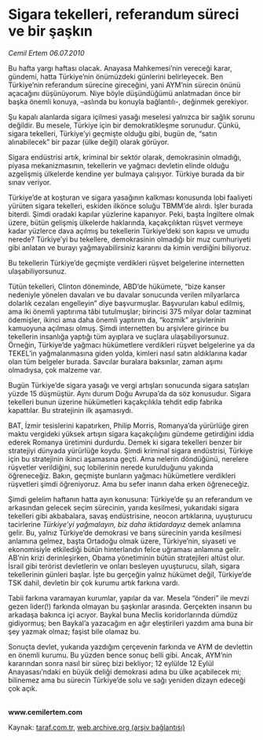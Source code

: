 # Sigara tekelleri, referandum süreci ve bir şaşkın 

*Cemil Ertem 06.07.2010*

<div class="yazi"><p>Bu hafta yargı haftası olacak. Anayasa Mahkemesi’nin vereceği karar, gündemi, hatta Türkiye’nin önümüzdeki günlerini belirleyecek. Ben Türkiye’nin referandum sürecine gireceğini, yani AYM’nin sürecin önünü açacağını düşünüyorum. Niye böyle düşündüğümü anlatmadan önce bir başka önemli konuya, –aslında bu konuyla bağlantılı-, değinmek gerekiyor. </p>
<p>Şu kapalı alanlarda sigara içilmesi yasağı meselesi yalnızca bir sağlık sorunu değildir. Bu mesele, Türkiye için bir demokratikleşme sorunudur. Çünkü, sigara tekelleri, Türkiye’yi geçmişte olduğu gibi, bugün de, “satın alınabilecek” bir pazar (ülke değil) olarak görüyor.</p>
<p>Sigara endüstrisi artık, kriminal bir sektör olarak, demokrasinin olmadığı, piyasa mekanizmasının, tekellerin ve yağmacı devletin elinde olduğu azgelişmiş ülkelerde kendine yer bulmaya çalışıyor. Türkiye burada da bir sınav veriyor.</p>
<p>Türkiye’de at koşturan ve sigara yasağının kalkması konusunda lobi faaliyeti yürüten sigara tekelleri, eskiden ilkönce soluğu TBMM’de alırdı. İşler burada biterdi. Şimdi oradaki kapılar yüzlerine kapanıyor. Peki, başta İngiltere olmak üzere, bütün gelişmiş ülkelerde haklarında, kaçakçılıktan rüşvet vermeye kadar yüzlerce dava açılmış bu tekellerin Türkiye’deki son kapısı ve umudu nerede? Türkiye’yi bu tekellere, demokrasinin olmadığı bir muz cumhuriyeti gibi anlatan ve burayı yağmayabilirsiniz kararını da kimin verdiğini biliyoruz. </p>
<p>Bu tekellerin Türkiye’de geçmişte verdikleri rüşvet belgelerine internetten ulaşabiliyorsunuz. </p>
<p>Tütün tekelleri, Clinton döneminde, ABD’de hükümete, “bize kanser nedeniyle yönelen davaları ve bu davalar sonucunda verilen milyarlarca dolarlık cezaları engelleyin” diye başvurmuşlar. Başvuruları kabul edilmiş, ama iki önemli yaptırıma tâbi tutulmuşlar; birincisi 375 milyar dolar tazminat ödemişler, ikinci ama daha önemli yaptırım da, “kozmik” arşivlerinin kamuoyuna açılması olmuş. Şimdi internetten bu arşivlere girince bu tekellerin insanlığa yaptığı tüm ayıplara ve suçlara ulaşabiliyorsunuz. Örneğin, Türkiye’de yağmacı hükümetlere verdikleri rüşvet belgelerine ya da TEKEL’in yağmalanmasına giden yolda, kimleri nasıl satın aldıklarına kadar olan tüm belgeler burada. Savcılar buralara baksınlar, zaman aşımı olmadıysa, çok malzeme var. </p>
<p>Bugün Türkiye’de sigara yasağı ve vergi artışları sonucunda sigara satışları yüzde 15 düşmüştür. Aynı durum Doğu Avrupa’da da söz konusudur. Sigara tekelleri bunun üzerine hükümetleri kaçakçılıkla tehdit edip fabrika kapattılar. Bu stratejinin ilk aşamasıydı. </p>
<p>BAT, İzmir tesislerini kapatırken, Philip Morris, Romanya’da yürürlüğe giren maktu vergideki yüksek artışın sigara kaçakçılığını gündeme getirdiğini iddia ederek Romanya üretimini durdurdu. Demek ki sigara tekelleri benzer bir stratejiyi dünyada yürürlüğe koydu. Şimdi kriminal sigara endüstrisi, Türkiye için bu stratejinin ikinci aşamasına geçti. Ama nelerin döndüğünü, nerelere rüşvetler verildiğini, suç lobilerinin nerede kurulduğunu yakında öğreneceğiz. Bakın, geçmişte bunların yağmacı hükümetlere verdikleri rüşvetleri şimdi öğreniyoruz. Ama bu sefer inanın daha erken öğreneceğiz. </p>
<p>Şimdi gelelim haftanın hatta ayın konusuna: Türkiye’de şu an referandum ve arkasından gelecek seçim sürecinin, yarıda kesilmesi, yukarıdaki sigara tekelleri gibi akbabalara, savaş endüstrisine, neocon artıklarına, uyuşturucu tacirlerine<i> Türkiye’yi yağmalayın, biz daha iktidardayız </i>demek anlamına gelir. Bu, yalnız Türkiye’de demokrasi ve barış sürecinin yarıda kesilmesi anlamına gelmez, başta Ortadoğu olmak üzere, Türkiye’nin, siyaseti ve ekonomisiyle etkilediği bütün hinterlandın felce uğraması anlamına gelir. AB’nin krizi derinleşirken, Obama yönetiminin bütün stratejileri altüst olur. İsrail gibi terörist devletlerin ve onları besleyen uyuşturucu, silah, sigara tekellerinin günleri başlar. İşte bu gerçeğin yalnız hükümet değil, Türkiye’de TSK dahil, devletin bir çok kurumu artık farkına vardı. </p>
<p>Tabii farkına varamayan kurumlar, yapılar da var. Mesela “önderi” ile mevzi gezen lider(!) farkında olmayan bu şaşkınlar arasında. Gerçekten insanın bu arkadaşa bakınca içi acıyor. Baykal buna Meclis koridorlarında dümdüz gidiyormuş; ben Baykal’a yazacağım en ağır eleştirileri yazdım ama buna bir şey yazmak olmaz; faşist bile olamaz bu. </p>
<p>Sonuçta devlet, yukarıda yazdığım çerçevenin farkında ve AYM de devlettin en önemli kurumu. Bu yüzden bence sonuç belli gibi. Ancak, AYM’nin kararından sonra nasıl bir süreç bizi bekliyor; 12 eylülde 12 Eylül Anayasası’ndaki en büyük deliği demokrasi adına bu ülke açabilecek mi; bilinemez ama bu sürecin Türkiye’de solu ve sağı yeniden dizayn edeceği çok açık. </p>
<p><b><br/>www.cemilertem.com</b></p></div>

Kaynak: [taraf.com.tr](http://www.taraf.com.tr:80/cemil-ertem/makale-sigara-tekelleri-referandum-sureci-ve-bir-saskin.htm), [web.archive.org (arşiv bağlantısı)](http://web.archive.org/web/20100709015134/http://www.taraf.com.tr:80/cemil-ertem/makale-sigara-tekelleri-referandum-sureci-ve-bir-saskin.htm)
